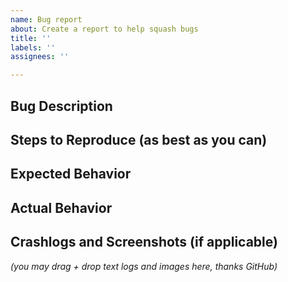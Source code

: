 ```yaml
---
name: Bug report
about: Create a report to help squash bugs
title: ''
labels: ''
assignees: ''

---
```


## Bug Description

## Steps to Reproduce (as best as you can)

## Expected Behavior

## Actual Behavior

## Crashlogs and Screenshots (if applicable)
_(you may drag + drop text logs and images here, thanks GitHub)_
